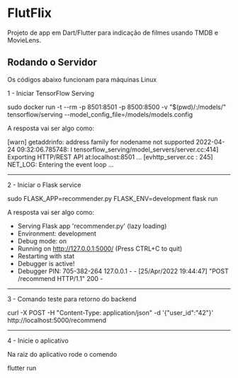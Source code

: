 # FlutFlix

Projeto de app em Dart/Flutter para indicação de filmes usando TMDB e MovieLens.

## Rodando o Servidor

Os códigos abaixo funcionam para máquinas Linux

1 - Iniciar TensorFlow Serving

sudo docker run -t --rm -p 8501:8501 -p 8500:8500 -v "$(pwd)/:/models/" tensorflow/serving --model_config_file=/models/models.config

A resposta vai ser algo como:

[warn] getaddrinfo: address family for nodename not supported
2022-04-24 09:32:06.785748: I tensorflow_serving/model_servers/server.cc:414] Exporting HTTP/REST API at:localhost:8501 ...
[evhttp_server.cc : 245] NET_LOG: Entering the event loop ...


--------------------------

2 - Iniciar o Flask service


sudo FLASK_APP=recommender.py FLASK_ENV=development flask run


A resposta vai ser algo como:

 * Serving Flask app 'recommender.py' (lazy loading)
 * Environment: development
 * Debug mode: on
 * Running on http://127.0.0.1:5000/ (Press CTRL+C to quit)
 * Restarting with stat
 * Debugger is active!
 * Debugger PIN: 705-382-264
127.0.0.1 - - [25/Apr/2022 19:44:47] "POST /recommend HTTP/1.1" 200 -


--------------------------

3 - Comando teste para retorno do backend

curl -X POST -H "Content-Type: application/json" -d '{"user_id":"42"}' http://localhost:5000/recommend

--------------------------

4 - Inicie o aplicativo

Na raiz do aplicativo rode o comendo

flutter run
